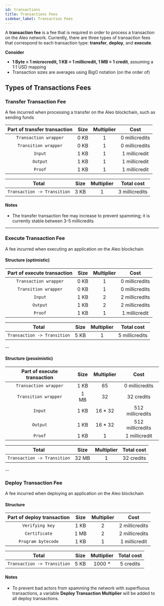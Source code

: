 ```yaml
---
id: transactions
title: Transactions Fees
sidebar_label: Transaction Fees
---
```


A **transaction fee** is a fee that is required in order to process a transaction on the Aleo network. Currently, there are three types of transaction fees that correspond to each transaction type: **transfer**, **deploy**, and **execute**.

**Consider**

* **1 Byte = 1 microcredit, 1 KB = 1 millicredit, 1 MB = 1 credit**, assuming a 1:1 USD mapping
* Transaction sizes are averages using BigO notation (on the order of)


## Types of Transactions Fees

### Transfer Transaction Fee
A fee incurred when processing a transfer on the Aleo blockchain, such as sending funds

|Part of transfer transaction|Size| Multiplier|Cost|
|:-:|:-:|:-:|:-:|
|`Transaction wrapper`|0 KB|1|0 millicredits|
|`Transition wrapper`|0 KB|1|0 millicredits|
|`Input`|1 KB|1|1 millicredit|
|`Output`|1 KB|1|1 millicredit|
|`Proof`|1 KB|1|1 millicredit|

|Total|Size|Multiplier|Total cost|
|:-:|:-:|:-:|:-:|
|`Transaction -> Transition`|3 KB|1|3 millicredits|



#### Notes
* The transfer transaction fee may increase to prevent spamming; it is currently stable between 3-5 millicredits

---

### Execute Transaction Fee
A fee incurred when executing an application on the Aleo blockchain

#### Structure (optimistic)

|Part of execute transaction|Size| Multiplier|Cost|
|:-:|:-:|:-:|:-:|
|`Transaction wrapper`|0 KB|1|0 millicredits|
|`Transition wrapper`|0 KB|1|0 millicredits|
|`Input`|1 KB|2|2 millicredits|
|`Output`|1 KB|2|2 millicredits|
|`Proof`|1 KB|1|1 millicredit|

|Total|Size|Multiplier|Total cost|
|:-:|:-:|:-:|:-:|
|`Transaction -> Transition`|5 KB|1|5 millicredits|

--

#### Structure (pessimistic)

|Part of execute transaction|Size| Multiplier|Cost|
|:-:|:-:|:-:|:-:|
|`Transaction wrapper`|1 KB|65|0 millicredits|
|`Transition wrapper`|1 MB|32|32 credits|
|`Input`|1 KB|16 * 32|512 millicredits|
|`Output`|1 KB| 16 * 32|512 millicredits|
|`Proof`|1 KB|1|1 millicredit|

|Total|Size|Multiplier|Total cost|
|:-:|:-:|:-:|:-:|
|`Transaction -> Transition`|32 MB|1|32 credits|


--

### Deploy Transaction Fee
A fee incurred when deploying an application on the Aleo blockchain

#### Structure

|Part of deploy transaction|Size| Multiplier|Cost|
|:-:|:-:|:-:|:-:|
|`Verifying key`|1 KB|2|2 millicredits|
|`Certificate`|1 MB|2|2 millicredits|
|`Program bytecode`|1 KB|1|1 millicredit|

|Total|Size|Multiplier|Total cost|
|:-:|:-:|:-:|:-:|
|`Transaction -> Transition`|5 KB|1000 *|5 credits|


#### Notes
* To prevent bad actors from spamming the network with superfluous transactions, a variable **Deploy Transaction Multiplier** will be added to all deploy transactions.



